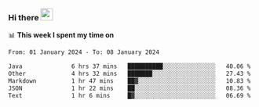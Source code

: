 ### Hi there <a href="https://www.gautamkrishnar.com/"><img src="https://media.giphy.com/media/hvRJCLFzcasrR4ia7z/giphy.gif" width="25px"></a>

📊 **This week I spent my time on**

<!--START_SECTION:waka-->

```txt
From: 01 January 2024 - To: 08 January 2024

Java              6 hrs 37 mins   ██████████░░░░░░░░░░░░░░░   40.06 %
Other             4 hrs 32 mins   ███████░░░░░░░░░░░░░░░░░░   27.43 %
Markdown          1 hr 47 mins    ██▓░░░░░░░░░░░░░░░░░░░░░░   10.83 %
JSON              1 hr 22 mins    ██░░░░░░░░░░░░░░░░░░░░░░░   08.36 %
Text              1 hr 6 mins     █▓░░░░░░░░░░░░░░░░░░░░░░░   06.69 %
```

<!--END_SECTION:waka-->
